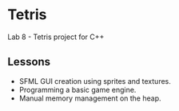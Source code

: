 # Tetris
 Lab 8 - Tetris project for C++ 

 ## Lessons
* SFML GUI creation using sprites and textures.
* Programming a basic game engine.
* Manual memory management on the heap.
